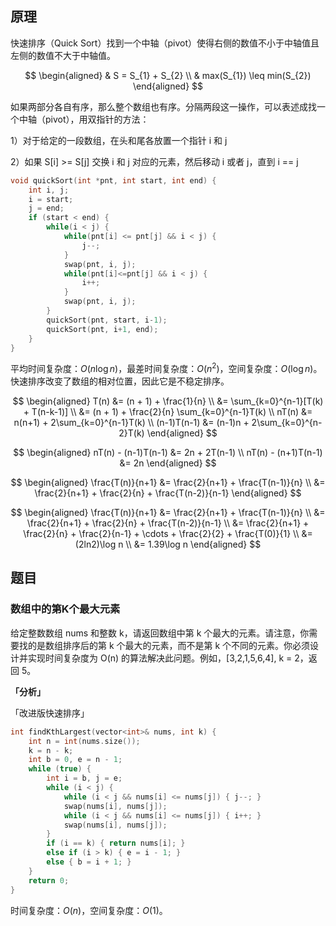 ## 原理
快速排序（Quick Sort）找到一个中轴（pivot）使得右侧的数值不小于中轴值且左侧的数值不大于中轴值。

$$
\begin{aligned}
& S = S_{1} + S_{2} \\
& max(S_{1}) \leq min(S_{2})
\end{aligned}
$$

如果两部分各自有序，那么整个数组也有序。分隔两段这一操作，可以表述成找一个中轴（pivot），用双指针的方法：

1）对于给定的一段数组，在头和尾各放置一个指针 i 和 j

2）如果 S[i] >= S[j] 交换 i 和 j 对应的元素，然后移动 i 或者 j，直到 i == j

```cpp
void quickSort(int *pnt, int start, int end) {
    int i, j;
    i = start;
    j = end;
    if (start < end) {
        while(i < j) {
            while(pnt[i] <= pnt[j] && i < j) {
                j--;
            }
            swap(pnt, i, j);
            while(pnt[i]<=pnt[j] && i < j) {
                i++;
            }
            swap(pnt, i, j);
        }
        quickSort(pnt, start, i-1);
        quickSort(pnt, i+1, end);
    }
}
```
平均时间复杂度：$O(n \log n)$，最差时间复杂度：$O(n^{2})$，空间复杂度：$O(\log n)$。快速排序改变了数组的相对位置，因此它是不稳定排序。

$$
\begin{aligned}
T(n) &= (n + 1) + \frac{1}{n} \\
&= \sum_{k=0}^{n-1}[T(k) + T(n-k-1)] \\
&= (n + 1) + \frac{2}{n} \sum_{k=0}^{n-1}T(k) \\
nT(n) &= n(n+1) + 2\sum_{k=0}^{n-1}T(k) \\
(n-1)T(n-1) &= (n-1)n + 2\sum_{k=0}^{n-2}T(k)
\end{aligned}
$$

$$
\begin{aligned}
nT(n) - (n-1)T(n-1) &= 2n + 2T(n-1) \\
nT(n) - (n+1)T(n-1) &= 2n
\end{aligned}
$$

$$
\begin{aligned}
\frac{T(n)}{n+1} &= \frac{2}{n+1} + \frac{T(n-1)}{n} \\
&= \frac{2}{n+1} + \frac{2}{n} + \frac{T(n-2)}{n-1}
\end{aligned}
$$

$$
\begin{aligned}
\frac{T(n)}{n+1} &= \frac{2}{n+1} + \frac{T(n-1)}{n} \\
&= \frac{2}{n+1} + \frac{2}{n} + \frac{T(n-2)}{n-1} \\
&= \frac{2}{n+1} + \frac{2}{n} + \frac{2}{n-1} + \cdots + \frac{2}{2} + \frac{T(0)}{1} \\
&= (2ln2)\log n \\
&= 1.39\log n
\end{aligned}
$$

## 题目
### 数组中的第K个最大元素
给定整数数组 nums 和整数 k，请返回数组中第 k 个最大的元素。请注意，你需要找的是数组排序后的第 k 个最大的元素，而不是第 k 个不同的元素。你必须设计并实现时间复杂度为 O(n) 的算法解决此问题。例如，[3,2,1,5,6,4], k = 2，返回 5。

**「分析」**

「改进版快速排序」

```cpp
int findKthLargest(vector<int>& nums, int k) {
    int n = int(nums.size());
    k = n - k;
    int b = 0, e = n - 1;
    while (true) {
        int i = b, j = e;
        while (i < j) {
            while (i < j && nums[i] <= nums[j]) { j--; }
            swap(nums[i], nums[j]);
            while (i < j && nums[i] <= nums[j]) { i++; }
            swap(nums[i], nums[j]);
        }
        if (i == k) { return nums[i]; }
        else if (i > k) { e = i - 1; }
        else { b = i + 1; }
    }
    return 0;
}
```
时间复杂度：$O(n)$，空间复杂度：$O(1)$。
